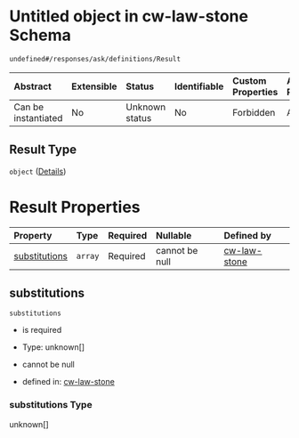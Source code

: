 # Untitled object in cw-law-stone Schema

```txt
undefined#/responses/ask/definitions/Result
```

| Abstract            | Extensible | Status         | Identifiable | Custom Properties | Additional Properties | Access Restrictions | Defined In                                                             |
| :------------------ | :--------- | :------------- | :----------- | :---------------- | :-------------------- | :------------------ | :--------------------------------------------------------------------- |
| Can be instantiated | No         | Unknown status | No           | Forbidden         | Allowed               | none                | [cw-law-stone.json\*](schema/cw-law-stone.json "open original schema") |

## Result Type

`object` ([Details](cw-law-stone-responses-askresponse-definitions-result.md))

# Result Properties

| Property                        | Type    | Required | Nullable       | Defined by                                                                                                                                                               |
| :------------------------------ | :------ | :------- | :------------- | :----------------------------------------------------------------------------------------------------------------------------------------------------------------------- |
| [substitutions](#substitutions) | `array` | Required | cannot be null | [cw-law-stone](cw-law-stone-responses-askresponse-definitions-result-properties-substitutions.md "undefined#/responses/ask/definitions/Result/properties/substitutions") |

## substitutions

`substitutions`

* is required

* Type: unknown\[]

* cannot be null

* defined in: [cw-law-stone](cw-law-stone-responses-askresponse-definitions-result-properties-substitutions.md "undefined#/responses/ask/definitions/Result/properties/substitutions")

### substitutions Type

unknown\[]
